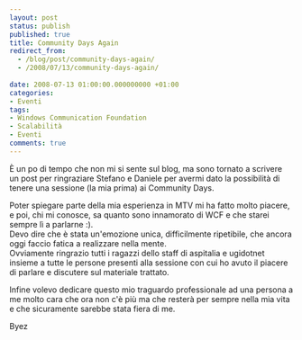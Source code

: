 ```yaml
---
layout: post
status: publish
published: true
title: Community Days Again
redirect_from: 
  - /blog/post/community-days-again/
  - /2008/07/13/community-days-again/
  
date: 2008-07-13 01:00:00.000000000 +01:00
categories:
- Eventi
tags:
- Windows Communication Foundation
- Scalabilità
- Eventi
comments: true
---
```

<p><span>&Egrave;&nbsp;un po di tempo che non mi si sente sul blog, ma sono tornato a scrivere un post per ringraziare Stefano e Daniele per avermi dato la possibilit&agrave; di tenere una sessione (la mia prima) ai Community Days. </span></p>
<p>Poter spiegare parte della mia esperienza in MTV mi ha fatto molto piacere, e poi, chi mi conosce, sa&nbsp;quanto sono innamorato di WCF e che starei sempre l&igrave; a parlarne&nbsp;:).<br />
Devo dire che &egrave; stata un'emozione unica, difficilmente ripetibile, che ancora oggi faccio fatica a realizzare nella mente.<br />
Ovviamente ringrazio tutti i ragazzi dello staff di aspitalia e ugidotnet insieme a&nbsp;tutte le persone presenti alla sessione con cui ho avuto il piacere di parlare e discutere sul materiale trattato.</p>
<p>Infine volevo dedicare questo mio traguardo professionale ad una persona a me molto cara che ora non c'&egrave; pi&ugrave; ma che rester&agrave; per sempre nella mia vita e che sicuramente sarebbe stata fiera di me.</p>
<p>Byez</p>
<p>&nbsp;</p>
